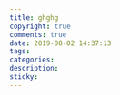 ```yaml
---
title: ghghg
copyright: true
comments: true
date: 2019-08-02 14:37:13
tags:
categories:
description:
sticky:
---
```

